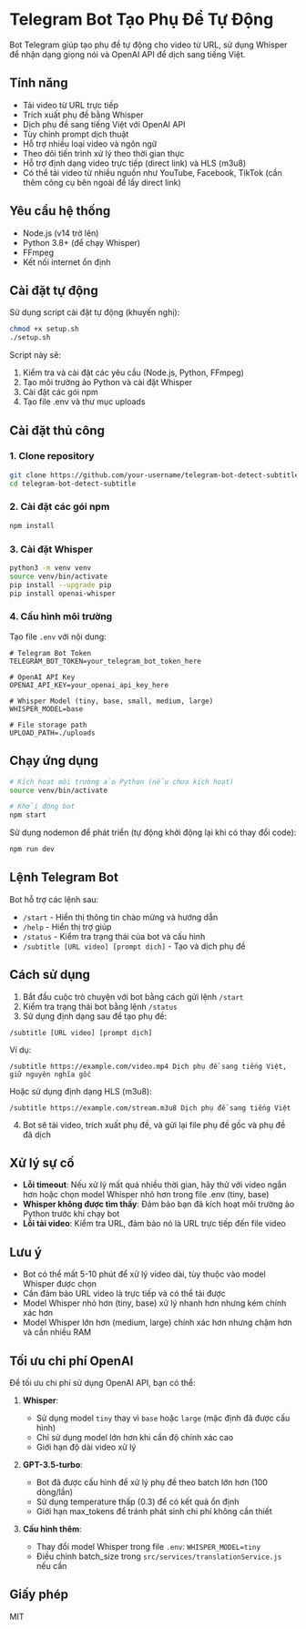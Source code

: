 # Telegram Bot Tạo Phụ Đề Tự Động

Bot Telegram giúp tạo phụ đề tự động cho video từ URL, sử dụng Whisper để nhận dạng giọng nói và OpenAI API để dịch sang tiếng Việt.

## Tính năng

- Tải video từ URL trực tiếp
- Trích xuất phụ đề bằng Whisper
- Dịch phụ đề sang tiếng Việt với OpenAI API
- Tùy chỉnh prompt dịch thuật
- Hỗ trợ nhiều loại video và ngôn ngữ
- Theo dõi tiến trình xử lý theo thời gian thực
- Hỗ trợ định dạng video trực tiếp (direct link) và HLS (m3u8)
- Có thể tải video từ nhiều nguồn như YouTube, Facebook, TikTok (cần thêm công cụ bên ngoài để lấy direct link)

## Yêu cầu hệ thống

- Node.js (v14 trở lên)
- Python 3.8+ (để chạy Whisper)
- FFmpeg
- Kết nối internet ổn định

## Cài đặt tự động

Sử dụng script cài đặt tự động (khuyến nghị):

```bash
chmod +x setup.sh
./setup.sh
```

Script này sẽ:

1. Kiểm tra và cài đặt các yêu cầu (Node.js, Python, FFmpeg)
2. Tạo môi trường ảo Python và cài đặt Whisper
3. Cài đặt các gói npm
4. Tạo file .env và thư mục uploads

## Cài đặt thủ công

### 1. Clone repository

```bash
git clone https://github.com/your-username/telegram-bot-detect-subtitle.git
cd telegram-bot-detect-subtitle
```

### 2. Cài đặt các gói npm

```bash
npm install
```

### 3. Cài đặt Whisper

```bash
python3 -m venv venv
source venv/bin/activate
pip install --upgrade pip
pip install openai-whisper
```

### 4. Cấu hình môi trường

Tạo file `.env` với nội dung:

```
# Telegram Bot Token
TELEGRAM_BOT_TOKEN=your_telegram_bot_token_here

# OpenAI API Key
OPENAI_API_KEY=your_openai_api_key_here

# Whisper Model (tiny, base, small, medium, large)
WHISPER_MODEL=base

# File storage path
UPLOAD_PATH=./uploads
```

## Chạy ứng dụng

```bash
# Kích hoạt môi trường ảo Python (nếu chưa kích hoạt)
source venv/bin/activate

# Khởi động bot
npm start
```

Sử dụng nodemon để phát triển (tự động khởi động lại khi có thay đổi code):

```bash
npm run dev
```

## Lệnh Telegram Bot

Bot hỗ trợ các lệnh sau:

- `/start` - Hiển thị thông tin chào mừng và hướng dẫn
- `/help` - Hiển thị trợ giúp
- `/status` - Kiểm tra trạng thái của bot và cấu hình
- `/subtitle [URL video] [prompt dịch]` - Tạo và dịch phụ đề

## Cách sử dụng

1. Bắt đầu cuộc trò chuyện với bot bằng cách gửi lệnh `/start`
2. Kiểm tra trạng thái bot bằng lệnh `/status`
3. Sử dụng định dạng sau để tạo phụ đề:

```
/subtitle [URL video] [prompt dịch]
```

Ví dụ:

```
/subtitle https://example.com/video.mp4 Dịch phụ đề sang tiếng Việt, giữ nguyên nghĩa gốc
```

Hoặc sử dụng định dạng HLS (m3u8):

```
/subtitle https://example.com/stream.m3u8 Dịch phụ đề sang tiếng Việt
```

4. Bot sẽ tải video, trích xuất phụ đề, và gửi lại file phụ đề gốc và phụ đề đã dịch

## Xử lý sự cố

- **Lỗi timeout**: Nếu xử lý mất quá nhiều thời gian, hãy thử với video ngắn hơn hoặc chọn model Whisper nhỏ hơn trong file .env (tiny, base)
- **Whisper không được tìm thấy**: Đảm bảo bạn đã kích hoạt môi trường ảo Python trước khi chạy bot
- **Lỗi tải video**: Kiểm tra URL, đảm bảo nó là URL trực tiếp đến file video

## Lưu ý

- Bot có thể mất 5-10 phút để xử lý video dài, tùy thuộc vào model Whisper được chọn
- Cần đảm bảo URL video là trực tiếp và có thể tải được
- Model Whisper nhỏ hơn (tiny, base) xử lý nhanh hơn nhưng kém chính xác hơn
- Model Whisper lớn hơn (medium, large) chính xác hơn nhưng chậm hơn và cần nhiều RAM

## Tối ưu chi phí OpenAI

Để tối ưu chi phí sử dụng OpenAI API, bạn có thể:

1. **Whisper**:

   - Sử dụng model `tiny` thay vì `base` hoặc `large` (mặc định đã được cấu hình)
   - Chỉ sử dụng model lớn hơn khi cần độ chính xác cao
   - Giới hạn độ dài video xử lý

2. **GPT-3.5-turbo**:

   - Bot đã được cấu hình để xử lý phụ đề theo batch lớn hơn (100 dòng/lần)
   - Sử dụng temperature thấp (0.3) để có kết quả ổn định
   - Giới hạn max_tokens để tránh phát sinh chi phí không cần thiết

3. **Cấu hình thêm**:
   - Thay đổi model Whisper trong file `.env`: `WHISPER_MODEL=tiny`
   - Điều chỉnh batch_size trong `src/services/translationService.js` nếu cần

## Giấy phép

MIT
